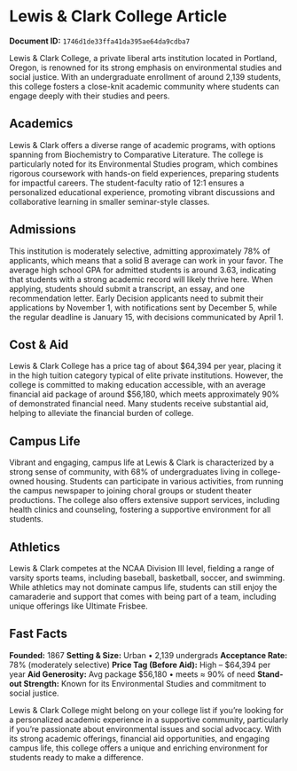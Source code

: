 # Lewis & Clark College Article

**Document ID:** `1746d1de33ffa41da395ae64da9cdba7`

Lewis & Clark College, a private liberal arts institution located in Portland, Oregon, is renowned for its strong emphasis on environmental studies and social justice. With an undergraduate enrollment of around 2,139 students, this college fosters a close-knit academic community where students can engage deeply with their studies and peers.

## Academics
Lewis & Clark offers a diverse range of academic programs, with options spanning from Biochemistry to Comparative Literature. The college is particularly noted for its Environmental Studies program, which combines rigorous coursework with hands-on field experiences, preparing students for impactful careers. The student-faculty ratio of 12:1 ensures a personalized educational experience, promoting vibrant discussions and collaborative learning in smaller seminar-style classes.

## Admissions
This institution is moderately selective, admitting approximately 78% of applicants, which means that a solid B average can work in your favor. The average high school GPA for admitted students is around 3.63, indicating that students with a strong academic record will likely thrive here. When applying, students should submit a transcript, an essay, and one recommendation letter. Early Decision applicants need to submit their applications by November 1, with notifications sent by December 5, while the regular deadline is January 15, with decisions communicated by April 1.

## Cost & Aid
Lewis & Clark College has a price tag of about $64,394 per year, placing it in the high tuition category typical of elite private institutions. However, the college is committed to making education accessible, with an average financial aid package of around $56,180, which meets approximately 90% of demonstrated financial need. Many students receive substantial aid, helping to alleviate the financial burden of college.

## Campus Life
Vibrant and engaging, campus life at Lewis & Clark is characterized by a strong sense of community, with 68% of undergraduates living in college-owned housing. Students can participate in various activities, from running the campus newspaper to joining choral groups or student theater productions. The college also offers extensive support services, including health clinics and counseling, fostering a supportive environment for all students.

## Athletics
Lewis & Clark competes at the NCAA Division III level, fielding a range of varsity sports teams, including baseball, basketball, soccer, and swimming. While athletics may not dominate campus life, students can still enjoy the camaraderie and support that comes with being part of a team, including unique offerings like Ultimate Frisbee.

## Fast Facts
**Founded:** 1867
**Setting & Size:** Urban • 2,139 undergrads
**Acceptance Rate:** 78% (moderately selective)
**Price Tag (Before Aid):** High – $64,394 per year
**Aid Generosity:** Avg package $56,180 • meets ≈ 90% of need
**Stand-out Strength:** Known for its Environmental Studies and commitment to social justice.

Lewis & Clark College might belong on your college list if you’re looking for a personalized academic experience in a supportive community, particularly if you’re passionate about environmental issues and social advocacy. With its strong academic offerings, financial aid opportunities, and engaging campus life, this college offers a unique and enriching environment for students ready to make a difference.
